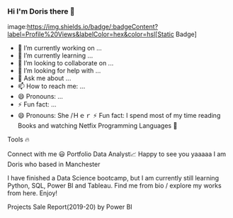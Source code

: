 ### Hi I'm Doris there 👋
image:https://img.shields.io/badge/:badgeContent?label=Profile%20Views&labelColor=hex&color=hsl[Static Badge]




- 🔭 I’m currently working on ...
- 🌱 I’m currently learning ...
- 👯 I’m looking to collaborate on ...
- 🤔 I’m looking for help with ...
- 💬 Ask me about ...
- 📫 How to reach me: ...
- 😄 Pronouns: ...
- ⚡ Fun fact: ...
- 😄 Pronouns: She /Ｈｅｒ ⚡ Fun fact: I spend most of my time reading Books and watching Netfix Programming Languages 🚀

Tools 🔥



Connect with me 😃
Portfolio
Data Analyst📈
Happy to see you yaaaaa I am Doris who based in Manchester

I have finished a Data Science bootcamp, but I am currently still learning Python, SQL, Power BI and Tableau. Find me from bio / explore my works from here. Enjoy!

Projects
Sale Report(2019-20) by Power BI

